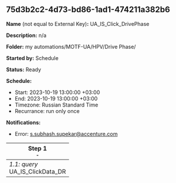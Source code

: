 ## 75d3b2c2-4d73-bd86-1ad1-474211a382b6

**Name** (not equal to External Key)**:** UA_IS_Click_DrivePhase

**Description:** n/a

**Folder:** my automations/MOTF-UA/HPV/Drive Phase/

**Started by:** Schedule

**Status:** Ready

**Schedule:**

* Start: 2023-10-19 13:00:00 +03:00
* End: 2023-10-19 13:00:00 +03:00
* Timezone: Russian Standard Time
* Recurrance: run only once

**Notifications:**

* Error: s.subhash.supekar@accenture.com

| Step 1<br>_<small>-</small>_ |
| --- |
| _1.1: query_<br>UA_IS_ClickData_DR |
